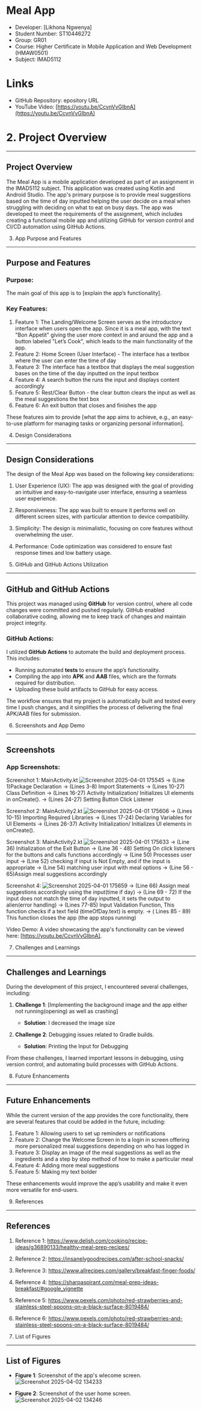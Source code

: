 # Meal App
- Developer: [Likhona Ngwenya]
- Student Number: ST10446272
- Group: GR01
- Course: Higher Certificate in Mobile Application and Web Development (HMAW0501)
- Subject: IMAD5112

# Links
- GitHub Repository: epository URL
- YouTube Video: [https://youtu.be/CcvnVvGIbnA](https://youtu.be/CcvnVvGIbnA)


# 2. Project Overview
-------------------

## Project Overview
The Meal App is a mobile application developed as part of an assignment in the IMAD5112 subject.
This application was created using Kotlin and Android Studio. The app's primary purpose is to provide meal suggestions based on the time of day inputted
helping the user decide on a meal when struggling with deciding on what to eat on busy days. The app was developed to meet the requirements of the assignment,
which includes creating a functional mobile app and utilizing GitHub for version control and CI/CD automation using GitHub Actions.



3. App Purpose and Features
---------------------------
## Purpose and Features

### Purpose:
The main goal of this app is to [explain the app’s functionality]. 

### Key Features:
1. Feature 1: The Landing/Welcome Screen serves as the introductory interface when users open the app. Since it is a meal app, with the text "Bon Appetit" giving the user more context in and around the app and a button labeled "Let’s Cook", which leads to the main functionality of the app.
2. Feature 2: Home Screen (User Interface) - The interface has a textbox where the user can enter the time of day
3. Feature 3: The interface has a textbox that displays the meal suggestion bases on the time of the day inputted on the input textbox
4. Feature 4: A search button the runs the input and displays content accordingly
5. Feature 5: Rest/Clear Button - the clear button clears the input as well as the meal suggestions  the text box
6. Feature 6: An exit button that closes and finishes the app

These features aim to provide [what the app aims to achieve, e.g., an easy-to-use platform for managing tasks or organizing personal information].


4. Design Considerations
------------------------

## Design Considerations

The design of the Meal App was based on the following key considerations:

1. User Experience (UX): The app was designed with the goal of providing an intuitive and easy-to-navigate user interface, ensuring a seamless user experience.
   
2. Responsiveness: The app was built to ensure it performs well on different screen sizes, with particular attention to device compatibility.
   
3. Simplicity: The design is minimalistic, focusing on core features without overwhelming the user.
   
4. Performance: Code optimization was considered to ensure fast response times and low battery usage.


5. GitHub and GitHub Actions Utilization
----------------------------------------
## GitHub and GitHub Actions

This project was managed using **GitHub** for version control, where all code changes were committed and pushed regularly. GitHub enabled collaborative coding, allowing me to keep track of changes and maintain project integrity.

### GitHub Actions:
I utilized **GitHub Actions** to automate the build and deployment process. This includes:

- Running automated **tests** to ensure the app’s functionality.
- Compiling the app into **APK** and **AAB** files, which are the formats required for distribution.
- Uploading these build artifacts to GitHub for easy access.

The workflow ensures that my project is automatically built and tested every time I push changes, and it simplifies the process of delivering the final APK/AAB files for submission.


6. Screenshots and App Demo
---------------------------
## Screenshots

### App Screenshots:
Screenshot 1: MainActivity.kt
![Screenshot 2025-04-01 175545](https://github.com/user-attachments/assets/cded7393-bfe5-45be-9105-c979afc34254)
-> (Line 1)Package Declaration
-> (Lines 3-8) Import Statements
-> (Lines 10-27) Class Definition
-> (Lines 16-27) Activity Initialization/ Initializes UI elements in onCreate().
-> (Lines 24-27) Setting Button Click Listener

Screenshot 2: MainActivity2.kt
![Screenshot 2025-04-01 175606](https://github.com/user-attachments/assets/8fdc96b4-5925-49f6-9599-d9bbfcf27a12)
-> (Lines 10-15) Importing Required Libraries
-> (Lines 17-24) Declaring Variables for UI Elements
-> (Lines 26-37) Activity Initialization/ Initializes UI elements in onCreate().

Screenshot 3: MainActivity2.kt
![Screenshot 2025-04-01 175633](https://github.com/user-attachments/assets/16a654a0-97e9-492d-9127-aadae30616bb)
-> (Line 36) Initialization of the Exit Button
-> (Line 36 - 48) Setting On click listeners for the buttons and calls functions accordingly
-> (Line 50) Processes user input -> (Line 52) checking if input is Not Empty, and if the input is appropriate
-> (Line 54) matching user input with meal options -> (Line 56 - 65)Assign meal suggestions accordingly

Screenshot 4:
![Screenshot 2025-04-01 175659](https://github.com/user-attachments/assets/2e040921-60d2-4d0d-9a15-1e91797ace10)
-> (Line 66) Assign meal suggestions accordingly using the input(time if day)
-> (Line 69 - 72) If the input does not match the time of day inputted, it sets the output to alien(error handling)
-> (Lines 77-85) Input Validation Function, This function checks if a text field (timeOfDay.text) is empty.
-> ( Lines 85 - 89) This function closes the app (the app stops running)

Video Demo:
A video showcasing the app's functionality can be viewed here: [https://youtu.be/CcvnVvGIbnA].



7. Challenges and Learnings
---------------------------
## Challenges and Learnings

During the development of this project, I encountered several challenges, including:
1. **Challenge 1**: [Implementing the background image and the app either not running(opening) as well as crashing]
   - **Solution**: I decreased the image size
   
2. **Challenge 2**: Debugging issues related to Gradle builds.
   - **Solution**: Printing the Input for Debugging 

From these challenges, I learned important lessons in debugging, using version control, and automating build processes with GitHub Actions.


8. Future Enhancements
----------------------
## Future Enhancements

While the current version of the app provides the core functionality, there are several features that could be added in the future, including:

1. Feature 1: Allowing users to set up reminders or notifications
2. Feature 2: Change the Welcome Screen in to a login in screen offering more personalized meal suggestions depending on who has logged in
3. Feature 3: Display an image of the meal suggestions as well as the ingredients and a step by step method of how to make a particular meal
4. Feature 4: Adding more meal suggestions
5. Feature 5: Making my text bolder

These enhancements would improve the app’s usability and make it even more versatile for end-users.

9. References
-------------
## References

1. Reference 1: https://www.delish.com/cooking/recipe-ideas/g36890133/healthy-meal-prep-recipes/ 
2. Reference 2: https://insanelygoodrecipes.com/after-school-snacks/
3. Reference 3: https://www.allrecipes.com/gallery/breakfast-finger-foods/
4. Reference 4: https://sharpaspirant.com/meal-prep-ideas-breakfast/#google_vignette 
5. Reference 5: https://www.pexels.com/photo/red-strawberries-and-stainless-steel-spoons-on-a-black-surface-8019484/
6. Reference 6: https://www.pexels.com/photo/red-strawberries-and-stainless-steel-spoons-on-a-black-surface-8019484/


10. List of Figures
-------------------
## List of Figures

- **Figure 1**: Screenshot of the app's wlecome screen.
![Screenshot 2025-04-02 134233](https://github.com/user-attachments/assets/d18f8e43-ba14-4b2b-a457-6d4cbd75a6b2)

- **Figure 2**: Screenshot of the user home screen.
  ![Screenshot 2025-04-02 134246](https://github.com/user-attachments/assets/22028244-6071-420d-a946-e940acb8ebd1)



```

